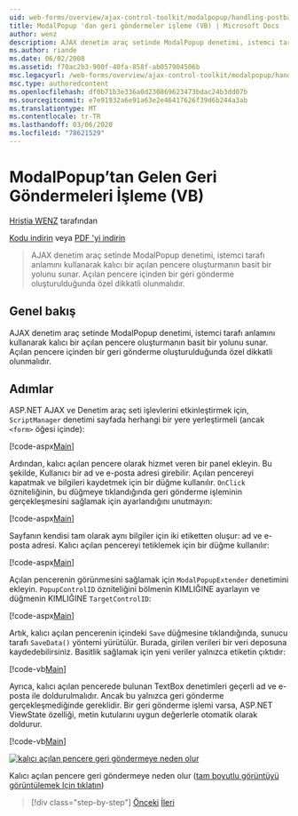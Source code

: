 ```yaml
---
uid: web-forms/overview/ajax-control-toolkit/modalpopup/handling-postbacks-from-a-modalpopup-vb
title: ModalPopup 'dan geri göndermeler işleme (VB) | Microsoft Docs
author: wenz
description: AJAX denetim araç setinde ModalPopup denetimi, istemci tarafı anlamını kullanarak kalıcı bir açılan pencere oluşturmanın basit bir yolunu sunar. Bir POS...
ms.author: riande
ms.date: 06/02/2008
ms.assetid: f70ac2b3-900f-40fa-858f-ab057904506b
msc.legacyurl: /web-forms/overview/ajax-control-toolkit/modalpopup/handling-postbacks-from-a-modalpopup-vb
msc.type: authoredcontent
ms.openlocfilehash: df0b71b3e336a0d230869623473bdac24b3dd07b
ms.sourcegitcommit: e7e91932a6e91a63e2e46417626f39d6b244a3ab
ms.translationtype: MT
ms.contentlocale: tr-TR
ms.lasthandoff: 03/06/2020
ms.locfileid: "78621529"
---
```

# <a name="handling-postbacks-from-a-modalpopup-vb"></a>ModalPopup’tan Gelen Geri Göndermeleri İşleme (VB)

[Hristia WENZ](https://github.com/wenz) tarafından

[Kodu indirin](https://download.microsoft.com/download/2/4/0/24052038-f942-4336-905b-b60ae56f0dd5/ModalPopup3.vb.zip) veya [PDF 'yi indirin](https://download.microsoft.com/download/b/6/a/b6ae89ee-df69-4c87-9bfb-ad1eb2b23373/modalpopup3VB.pdf)

> AJAX denetim araç setinde ModalPopup denetimi, istemci tarafı anlamını kullanarak kalıcı bir açılan pencere oluşturmanın basit bir yolunu sunar. Açılan pencere içinden bir geri gönderme oluşturulduğunda özel dikkatli olunmalıdır.

## <a name="overview"></a>Genel bakış

AJAX denetim araç setinde ModalPopup denetimi, istemci tarafı anlamını kullanarak kalıcı bir açılan pencere oluşturmanın basit bir yolunu sunar. Açılan pencere içinden bir geri gönderme oluşturulduğunda özel dikkatli olunmalıdır.

## <a name="steps"></a>Adımlar

ASP.NET AJAX ve Denetim araç seti işlevlerini etkinleştirmek için, `ScriptManager` denetimi sayfada herhangi bir yere yerleştirmeli (ancak `<form>` öğesi içinde):

[!code-aspx[Main](handling-postbacks-from-a-modalpopup-vb/samples/sample1.aspx)]

Ardından, kalıcı açılan pencere olarak hizmet veren bir panel ekleyin. Bu şekilde, Kullanıcı bir ad ve e-posta adresi girebilir. Açılan pencereyi kapatmak ve bilgileri kaydetmek için bir düğme kullanılır. `OnClick` özniteliğinin, bu düğmeye tıklandığında geri gönderme işleminin gerçekleşmesini sağlamak için ayarlandığını unutmayın:

[!code-aspx[Main](handling-postbacks-from-a-modalpopup-vb/samples/sample2.aspx)]

Sayfanın kendisi tam olarak aynı bilgiler için iki etiketten oluşur: ad ve e-posta adresi. Kalıcı açılan pencereyi tetiklemek için bir düğme kullanılır:

[!code-aspx[Main](handling-postbacks-from-a-modalpopup-vb/samples/sample3.aspx)]

Açılan pencerenin görünmesini sağlamak için `ModalPopupExtender` denetimini ekleyin. `PopupControlID` özniteliğini bölmenin KIMLIĞINE ayarlayın ve düğmenin KIMLIĞINE `TargetControlID`:

[!code-aspx[Main](handling-postbacks-from-a-modalpopup-vb/samples/sample4.aspx)]

Artık, kalıcı açılan pencerenin içindeki `Save` düğmesine tıklandığında, sunucu tarafı `SaveData()` yöntemi yürütülür. Burada, girilen verileri bir veri deposuna kaydedebilirsiniz. Basitlik sağlamak için yeni veriler yalnızca etiketin çıktıdır:

[!code-vb[Main](handling-postbacks-from-a-modalpopup-vb/samples/sample5.vb)]

Ayrıca, kalıcı açılan pencerede bulunan TextBox denetimleri geçerli ad ve e-posta ile doldurulmalıdır. Ancak bu yalnızca geri gönderme gerçekleşmediğinde gereklidir. Bir geri gönderme işlemi varsa, ASP.NET ViewState özelliği, metin kutularını uygun değerlerle otomatik olarak doldurur.

[!code-vb[Main](handling-postbacks-from-a-modalpopup-vb/samples/sample6.vb)]

[![kalıcı açılan pencere geri göndermeye neden olur](handling-postbacks-from-a-modalpopup-vb/_static/image2.png)](handling-postbacks-from-a-modalpopup-vb/_static/image1.png)

Kalıcı açılan pencere geri göndermeye neden olur ([tam boyutlu görüntüyü görüntülemek Için tıklatın](handling-postbacks-from-a-modalpopup-vb/_static/image3.png))

> [!div class="step-by-step"]
> [Önceki](using-modalpopup-with-a-repeater-control-vb.md)
> [İleri](positioning-a-modalpopup-vb.md)
